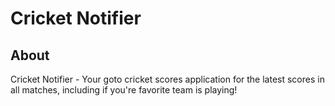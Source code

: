 # Cricket Notifier

## About

Cricket Notifier - Your goto cricket scores application for the latest scores in all matches, including if you're favorite team is playing!
